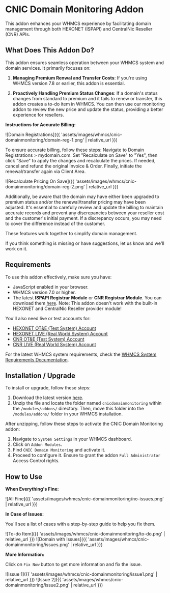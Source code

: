 
# CNIC Domain Monitoring Addon

This addon enhances your WHMCS experience by facilitating domain management through both HEXONET (ISPAPI) and CentralNic Reseller (CNR) APIs.

## What Does This Addon Do?

This addon ensures seamless operation between your WHMCS system and domain services. It primarily focuses on:

1. **Managing Premium Renwal and Transfer Costs**:
   If you're using WHMCS version 7.8 or earlier, this addon is essential.

2. **Proactively Handling Premium Status Changes**:
   If a domain's status changes from standard to premium and it fails to renew or transfer, this addon creates a to-do item in WHMCS. You can then use our monitoring addon to review the new price and update the status, providing a better experience for resellers.

**Instructions for Accurate Billing:**

![Domain Registrations]({{ 'assets/images/whmcs/cnic-domainmonitoring/domain-reg-1.png' | relative_url }})

To ensure accurate billing, follow these steps: Navigate to Domain Registrations > mydomain.com. Set "Recalculate on Save" to "Yes", then click "Save" to apply the changes and recalculate the prices. If needed, cancel and refund the original Invoice & Order. Finally, initiate the renewal/transfer again via Client Area.

![Recalculate Pricing On Save]({{ 'assets/images/whmcs/cnic-domainmonitoring/domain-reg-2.png' | relative_url }})

Additionally, be aware that the domain may have either been upgraded to premium status and/or the renewal/transfer pricing may have been adjusted. It's essential to carefully review and update the billing to maintain accurate records and prevent any discrepancies between your reseller cost and the customer's initial payment. If a discrepancy occurs, you may need to cover the difference instead of the customer.

These features work together to simplify domain management.

If you think something is missing or have suggestions, let us know and we'll work on it.

## Requirements

To use this addon effectively, make sure you have:

* JavaScript enabled in your browser.
* WHMCS version 7.0 or higher.
* The latest **ISPAPI Registrar Module** or **CNR Registrar Module**. You can download them [here](https://github.com/centralnicgroup-opensource/rtldev-middleware-whmcs/raw/main/whmcs-cnic-bundle.zip). Note: This addon doesn't work with the built-in HEXONET and CentralNic Reseller provider module!

You'll also need live or test accounts for:

* [HEXONET OT&E (Test System) Account](https://www.hexonet.net/signup-ote)
* [HEXONET LIVE (Real World System) Account](https://www.hexonet.net/cart?signup=true)
* [CNR OT&E (Test System) Account](https://account-ote.centralnicreseller.com/)
* [CNR LIVE (Real World System) Account](https://www.centralnicreseller.com/en/sign-up)

For the latest WHMCS system requirements, check the [WHMCS System Requirements Documentation](https://docs.whmcs.com/System_Requirements).

## Installation / Upgrade

To install or upgrade, follow these steps:

1. Download the latest version [here](https://github.com/centralnicgroup-opensource/rtldev-middleware-whmcs/raw/main/whmcs-cnic-bundle.zip).
2. Unzip the file and locate the folder named `cnicdomainmonitoring` within the `/modules/addons/` directory. Then, move this folder into the `/modules/addons/` folder in your WHMCS installation.

After unzipping, follow these steps to activate the CNIC Domain Monitoring addon:

1. Navigate to `System Settings` in your WHMCS dashboard.
2. Click on `Addon Modules`.
3. Find `CNIC Domain Monitoring` and activate it.
4. Proceed to configure it. Ensure to grant the addon `Full Administrator` Access Control rights.

## How to Use

**When Everything's Fine:**

![All Fine]({{ 'assets/images/whmcs/cnic-domainmonitoring/no-issues.png' | relative_url }})

**In Case of Issues:**

You'll see a list of cases with a step-by-step guide to help you fix them.

![To-do Item]({{ 'assets/images/whmcs/cnic-domainmonitoring/to-do.png' | relative_url }})
![Domain with Issues]({{ 'assets/images/whmcs/cnic-domainmonitoring/issues.png' | relative_url }})

**More Information:**

Click on `Fix Now` button to get more information and fix the issue.

![Issue 1]({{ 'assets/images/whmcs/cnic-domainmonitoring/issue1.png' | relative_url }})
![Issue 2]({{ 'assets/images/whmcs/cnic-domainmonitoring/issue2.png' | relative_url }})